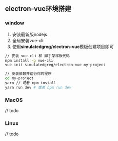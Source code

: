 ## electron-vue环境搭建

### window
1. 安装最新版nodejs
2. 全局安装vue-cli
3. 使用**simulatedgreg/electron-vue**模板创建项目即可
```bash
// 安装 vue-cli 和 脚手架样板代码
npm install -g vue-cli
vue init simulatedgreg/electron-vue my-project

// 安装依赖并运行你的程序
cd my-project
yarn // 或者 npm install
yarn run dev # 或者 npm run dev
```
### MacOS
// todo
### Linux
// todo